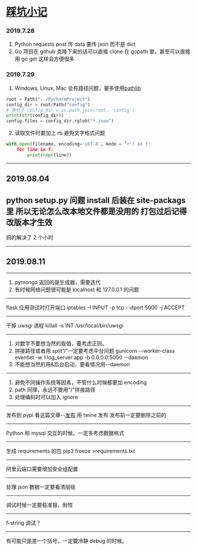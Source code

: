 # [踩坑小记](https://github.com/yihong0618/gitblog/issues/10)

### 2019.7.28
1. Python requests post 传 data 要传 json 而不是 dict
2. Go 项目在 github 克隆下来的话可以直接 clone 在 gopath 里，甚至可以直接用 go get 这样会方便很多
### 2019.7.29
1. Windows, Linux, Mac 会有路径问题，要多使用[pathlib](https://www.linuxjournal.com/content/easier-python-paths-pathlib)
```python
root = Path("../PycharmProject")
config_dir = root/Path("config")
# 等价于 config_dir = os.path.join(root, 'config')
print(str(config_dir))
config.files = config_dir.rglob("*.json")
```
2. 读取文件时要加上 rb 避免文字格式问题
```python
with open(filename, encoding='utf-8', mode = ‘r') as f:
    for line in f:
        print(repr(line))
```


---

## 2019.08.04
python setup.py 问题
install 后装在 site-packags 里
所以无论怎么改本地文件都是没用的
打包过后记得改版本才生效
---
妈的解决了 2 个小时

---

## 2019.08.11
---
1. pymongo 返回的是生成器，需要迭代
2. 有时候网络问题很可能是 localhost 和 127.0.0.1 的问题

---

flask 应用测试时打开端口
 iptables -I INPUT -p tcp --dport 5000 -j ACCEPT


---

干掉 uwsgi 进程
killall -s INT /usr/local/bin/uwsgi


---

1. 对数字不要想当然的取值，要考虑正则。
2. 拼接路径或者用 split“/“一定要考虑平台问题
gunicorn --worker-class eventlet -w 1 log_server:app -b 0.0.0.0:5000 --daemon
3. 不能想当然的用&后台启动，要看情况用--daemon

---

1. 避免不同操作系统等因素，不管什么时候都要加 encoding
2. path 同理，永远不要用"/"拼接路径
3. 处理编码时可以加入 ignore

---

发布到 pypi 看这篇文章--[发布](https://www.jianshu.com/p/eb27d5cb5e1d)
用 twine 发布
发布前一定要删除之前的

---

Python 和 mysql 交互的时候，一定多考虑数据格式

---

生成 requirements 的包
pip3 freeze >requirements.txt

---

阿里云端口需要增加安全组配置

---

处理 json 数据一定要看清层级

---

调试时候一定要稳准狠，耐性

---

f-string 调试？


---

有可能只是差一个括号，一定要冷静 debug 的时候。